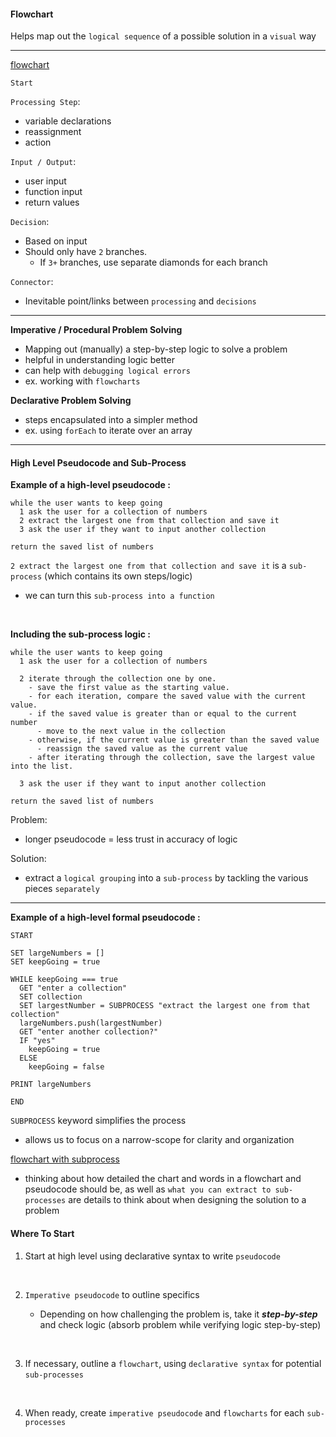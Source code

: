 #### Flowchart ####

Helps map out the `logical sequence` of a possible solution in a `visual` way
___

[flowchart](https://github.com/dmt94/ls-notes/blob/main/js-101/lesson-2/flowchart_components.jpg)

`Start`

`Processing Step`: 
- variable declarations
- reassignment
- action

`Input / Output`: 
- user input 
- function input 
- return values 

`Decision`:
- Based on input 
- Should only have `2` branches.
    - If `3+` branches, use separate diamonds for each branch

`Connector`:
- Inevitable point/links between `processing` and `decisions`

___

**Imperative / Procedural Problem Solving**
- Mapping out (manually) a step-by-step logic to solve a problem
- helpful in understanding logic better
- can help with `debugging logical errors`
- ex. working with `flowcharts`


**Declarative Problem Solving**
- steps encapsulated into a simpler method
- ex. using `forEach` to iterate over an array

___

#### High Level Pseudocode and Sub-Process ####

**Example of a high-level pseudocode :**

```
while the user wants to keep going
  1 ask the user for a collection of numbers
  2 extract the largest one from that collection and save it
  3 ask the user if they want to input another collection

return the saved list of numbers
```

`2 extract the largest one from that collection and save it` is a `sub-process` (which contains its own steps/logic)
- we can turn this `sub-process into a function`

<br>

**Including the sub-process logic :**

```
while the user wants to keep going
  1 ask the user for a collection of numbers

  2 iterate through the collection one by one.
    - save the first value as the starting value.
    - for each iteration, compare the saved value with the current value.
    - if the saved value is greater than or equal to the current number
      - move to the next value in the collection
    - otherwise, if the current value is greater than the saved value
      - reassign the saved value as the current value
    - after iterating through the collection, save the largest value into the list.
    
  3 ask the user if they want to input another collection

return the saved list of numbers
```

Problem:
- longer pseudocode = less trust in accuracy of logic

Solution:
- extract a `logical grouping` into a `sub-process` by tackling the various pieces `separately`

___

**Example of a high-level formal pseudocode :**

```
START

SET largeNumbers = []
SET keepGoing = true

WHILE keepGoing === true
  GET "enter a collection"
  SET collection
  SET largestNumber = SUBPROCESS "extract the largest one from that collection"
  largeNumbers.push(largestNumber)
  GET "enter another collection?"
  IF "yes"
    keepGoing = true
  ELSE
    keepGoing = false

PRINT largeNumbers

END
```
`SUBPROCESS` keyword simplifies the process 

- allows us to focus on a narrow-scope for clarity and organization

[flowchart with subprocess](https://github.com/dmt94/ls-notes/blob/main/js-101/lesson-2/flowchart_large_numbers.png)


- thinking about how detailed the chart and words in a flowchart and pseudocode should be, as well as `what you can extract to sub-processes` are details to think about when designing the solution to a problem

#### Where To Start ####

1. Start at high level using declarative syntax to write `pseudocode`

<br>

2. `Imperative pseudocode` to outline specifics

    - Depending on how challenging the problem is, take it ***step-by-step*** and check logic (absorb problem while verifying logic step-by-step)

<br>

3. If necessary, outline a `flowchart`, using `declarative syntax` for potential `sub-processes`

<br>

4. When ready, create `imperative pseudocode` and `flowcharts` for each `sub-processes`